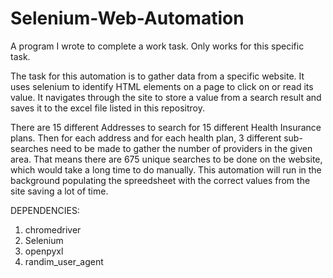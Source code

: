 # Selenium-Web-Automation
A program I wrote to complete a work task. Only works for this specific task.

The task for this automation is to gather data from a specific website. It uses selenium to identify HTML elements on a page to click on or read its value. It navigates through
the site to store a value from a search result and saves it to the excel file listed in this repositroy. 


There are 15 different Addresses to search for 15 different Health Insurance plans. Then for each address and for each health plan, 3 different sub-searches need to be made to gather the number of providers in the given area. That means there are 675 unique searches to be done on the website, which would take a long time to do manually. This automation will run in the background populating the spreedsheet with the correct values from the site saving a lot of time.

DEPENDENCIES:
1. chromedriver
2. Selenium
3. openpyxl
4. randim_user_agent
